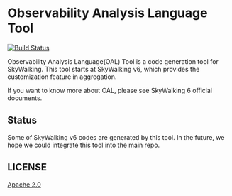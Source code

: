 # Observability Analysis Language Tool
[![Build Status](https://travis-ci.org/apache/incubator-skywalking-oal-tool.svg?branch=master)](https://travis-ci.org/apache/incubator-skywalking-oal-tool)

Observability Analysis Language(OAL) Tool is a code generation tool for SkyWalking.
This tool starts at SkyWalking v6, which provides the customization feature in aggregation.

If you want to know more about OAL, please see SkyWalking 6 official documents.

## Status
Some of SkyWalking v6 codes are generated by this tool. In the future, we hope we could integrate this tool into the main repo.

## LICENSE
[Apache 2.0](LICENSE)
